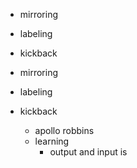 


- mirroring
- labeling
- kickback



- mirroring
- labeling
- kickback
    - apollo robbins
    - learning
        - output and input is 

